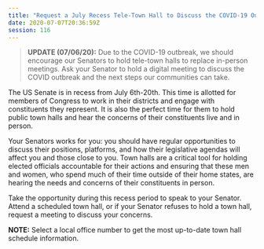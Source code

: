 ```yaml
---
title: "Request a July Recess Tele-Town Hall to Discuss the COVID-19 Outbreak"
date: 2020-07-07T20:36:59Z
session: 116
---
```

>**UPDATE (07/06/20):** Due to the COVID-19 outbreak, we should encourage our Senators to hold tele-town halls to replace in-person meetings. Ask your Senator to hold a digital meeting to discuss the COVID outbreak and the next steps our communities can take.

The US Senate is in recess from July 6th-20th. This time is allotted for members of Congress to work in their districts and engage with constituents they represent. It is also the perfect time for them to hold public town halls and hear the concerns of their constituents live and in person. 

Your Senators works for you: you should have regular opportunities to discuss their positions, platforms, and how their legislative agendas will affect you and those close to you. Town halls are a critical tool for holding elected officials accountable for their actions and ensuring that these men and women, who spend much of their time outside of their home states, are hearing the needs and concerns of their constituents in person.

Take the opportunity during this recess period to speak to your Senator. Attend a scheduled town hall, or if your Senator refuses to hold a town hall, request a meeting to discuss your concerns.

**NOTE:** Select a local office number to get the most up-to-date town hall schedule information.

